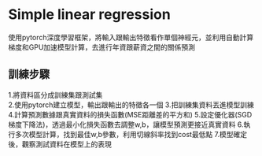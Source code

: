 # Simple linear regression
使用pytorch深度學習框架，將輸入跟輸出特徵看作單個神經元，並利用自動計算梯度和GPU加速模型計算，去進行年資跟薪資之間的關係預測

## 訓練步驟
1.將資料區分成訓練集跟測試集<br>
2.使用pytorch建立模型，輸出跟輸出的特徵各一個
3.把訓練集資料丟進模型訓練
4.計算預測數據跟真實資料的損失函數(MSE距離差的平方和)
5.設定優化器(SGD梯度下降法)，透過最小化損失函數去調整w,b，讓模型預測更接近真實資料
6.執行多次模型計算，找到最佳w,b參數，利用切線斜率找到cost最低點
7.模型確定後，觀察測試資料在模型上的表現
